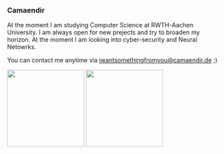 ### Camaendir

At the moment I am studying Computer Science at RWTH-Aachen University. I am always open for new prejects and try to broaden my horizon. At the moment I am looking into cyber-security and Neural Netowrks.

You can contact me anytime via iwantsomethingfromyou@camaendir.de ;)


<p>
  <img height="180em" src="https://github-readme-stats.vercel.app/api?username=Camaendir&count_private=true" />
  <img height="180em" src="https://github-readme-stats-eight-theta.vercel.app/api/top-langs/?username=Camaendir&count_private=true&compact=true" />
</p>

